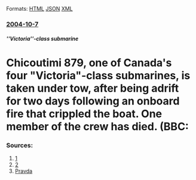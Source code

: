 
Formats: [HTML](/news/2004/10/7/chicoutimi-879-one-of-canada-s-four-victoria-class-submarines-is-taken-under-tow-after-being-adrift-for-two-days-following-an-onboard.html)  [JSON](/news/2004/10/7/chicoutimi-879-one-of-canada-s-four-victoria-class-submarines-is-taken-under-tow-after-being-adrift-for-two-days-following-an-onboard.json)  [XML](/news/2004/10/7/chicoutimi-879-one-of-canada-s-four-victoria-class-submarines-is-taken-under-tow-after-being-adrift-for-two-days-following-an-onboard.xml)  

### [2004-10-7](/news/2004/10/7/index.md)

##### ''Victoria''-class submarine
#  Chicoutimi 879, one of Canada's four "Victoria"-class submarines, is taken under tow, after being adrift for two days following an onboard fire that crippled the boat. One member of the crew has died. (BBC: 




### Sources:

1. [1](http://news.bbc.co.uk/1/hi/uk/3723124.stm)
2. [2](http://news.bbc.co.uk/2/hi/americas/3722972.stm)
3. [Pravda](http://newsfromrussia.com/world/2004/10/07/56472.html)
